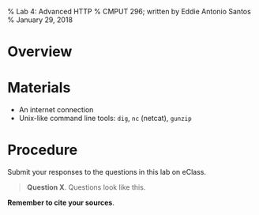 % Lab 4: Advanced HTTP
% CMPUT 296; written by Eddie Antonio Santos
% January 29, 2018

Overview
========

Materials
=========

 - An internet connection
 - Unix-like command line tools: `dig`, `nc` (netcat), `gunzip`

Procedure
=========

Submit your responses to the questions in this lab on eClass.

> **Question X**. Questions look like this.

**Remember to cite your sources**.

<!--

Create requests in a text editor of your choice.

-->

<!--

Attach Accept-Encoding to server

Get the uncompressed data.

Report the file size.

gunzip the content

Report the file size again.

https://github.com/jvns/gzip.jl

-->

<!--

Omit the Host header to example.com

-->

<!-- manually fetch IP addresses with dig -->

<!--

Make them construct an HTTP request


Now, the bytes that your browser sent should be stored in the file
called `request.txt`. Use the `xxd` program to retrieve a hexadecimal
dump of the file's bytes:


```sh
xxd request.txt
```

> **Question 5**. Copy-paste the hex dump retrieved by typing `xxd
> request.txt` in the terminal as the answer to this question.

The hex dump shows three columns, the first is a hexadecimal offset in
the file; the second are the bytes, expressed in hexadecimal, and last
is an ASCII rendering of the bytes, with bytes that cannot be printed as
ASCII replaced by a period (`.`).

<!--

Download
<a href="./lab-3/response.bin" download><code>response.bin</code></a>
and save it to the same directory as where you're running `nc`.

Now, redirect `nc`'s input to come from `response.bin`, and write `nc`'s
output to a file called `request.txt`. We can do both of these by using
the following command:

```sh
cat response.bin | nc -l 8000 | tee request.txt
```

> **Question ?**. What happened in your browser when you navigated to
> <http://localhost:8000/hello>? Copy-paste any text that appeared in
> your browser here.

-->
